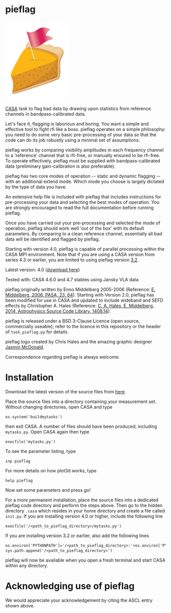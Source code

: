 pieflag
=======

![logo](./pieflag.jpg)

[CASA](http://casa.nrao.edu/) task to flag bad data by drawing upon statistics from reference channels in bandpass-calibrated data.

Let's face it, flagging is laborious and boring. You want a simple and effective tool to fight rfi like a boss. pieflag operates on a simple philosophy: you need to do some very basic pre-processing of your data so that the code can do its job robustly using a minimal set of assumptions.

pieflag works by comparing visibility amplitudes in each frequency channel to a 'reference' channel that is rfi-free, or manually ensured to be rfi-free. To operate effectively, pieflag must be supplied with bandpass-calibrated data (preliminary gain-calibration is also preferable).

pieflag has two core modes of operation -- static and dynamic flagging -- with an additional extend mode. Which mode you choose is largely dictated by the type of data you have.

An extensive help file is included with pieflag that includes instructions for pre-processing your data and selecting the best modes of operation. You are strongly encouraged to read the full documentation before running pieflag.

Once you have carried out your pre-processing and selected the mode of operation, pieflag should work well 'out of the box' with its default parameters. By comparing to a clean reference channel, essentially all bad data will be identified and flagged by pieflag.

Starting with version 4.0, pieflag is capable of parallel processing within the CASA MPI environment. Note that if you are using a CASA version from series 4.3 or earlier, you are limited to using pieflag version [3.2](https://github.com/chrishales/pieflag/releases/v3.2).

Latest version: 4.0 ([download here](https://github.com/chrishales/pieflag/releases/latest))

Tested with: CASA 4.6.0 and 4.7 stables using Jansky VLA data

pieflag originally written by Enno Middelberg 2005-2006 (Reference: [E. Middelberg, 2006, PASA, 23, 64](http://arxiv.org/abs/astro-ph/0603216)). Starting with Version 2.0, pieflag has been modified for use in CASA and updated to include wideband and SEFD effects by Christopher A. Hales (Reference: [C. A. Hales, E. Middelberg, 2014, Astrophysics Source Code Library, 1408.14](http://adsabs.harvard.edu/abs/2014ascl.soft08014H)).

pieflag is released under a BSD 3-Clause Licence (open source, commercially useable); refer to the licence in this repository or the header of ```task_pieflag.py``` for details.

pieflag logo created by Chris Hales and the amazing graphic designer [Jasmin McDonald](http://www.theloop.com.au/JasminMcDonald/portfolio).

Correspondence regarding pieflag is always welcome.

Installation
======

Download the latest version of the source files from [here](https://github.com/chrishales/pieflag/releases/latest).

Place the source files into a directory containing your measurement set. Without changing directories, open CASA and type
```
os.system('buildmytasks')
```
then exit CASA. A number of files should have been produced, including ```mytasks.py```. Open CASA again then type
```
execfile('mytasks.py')
```
To see the parameter listing, type
```
inp pieflag
```
For more details on how plot3d works, type
```
help pieflag
```
Now set some parameters and press go!

For a more permanent installation, place the source files into a dedicated pieflag code directory and perform the steps above. Then go to the hidden directory ```.casa``` which resides in your home directory and create a file called ```init.py```. If you are installing version 4.0 or higher, include the following line
```
execfile('/<path_to_pieflag_directory>/mytasks.py')
```
If you are installing version 3.2 or earlier, also add the following lines
```
os.environ['PYTHONPATH']='/<path_to_pieflag_directory>:'+os.environ['PYTHONPATH']
sys.path.append('/<path_to_pieflag_directory>')
```
pieflag will now be available when you open a fresh terminal and start CASA within any directory.

Acknowledging use of pieflag
======

We would appreciate your acknowledgement by citing the ASCL entry shown above.